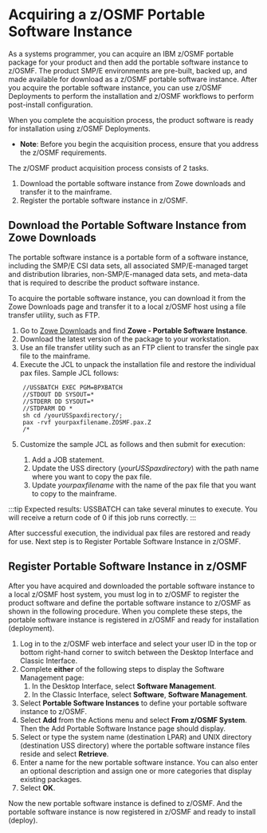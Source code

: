 # Acquiring a z/OSMF Portable Software Instance

As a systems programmer, you can acquire an IBM z/OSMF portable package for your product and then add the portable software instance to z/OSMF. The product SMP/E environments are pre-built, backed up, and made available for download as a z/OSMF portable software instance. After you acquire the portable software instance, you can use z/OSMF Deployments to perform the installation and z/OSMF workflows to perform post-install configuration.

When you complete the acquisition process, the product software is ready for installation using z/OSMF Deployments.

- **Note**: Before you begin the acquisition process, ensure that you address the z/OSMF requirements.

The z/OSMF product acquisition process consists of 2 tasks.

1. Download the portable software instance from Zowe downloads and transfer it to the mainframe.
2. Register the portable software instance in z/OSMF.

## Download the Portable Software Instance from Zowe Downloads

The portable software instance is a portable form of a software instance, including the SMP/E CSI data sets, all associated SMP/E-managed target and distribution libraries, non-SMP/E-managed data sets, and meta-data that is required to describe the product software instance.

To acquire the portable software instance, you can download it from the Zowe Downloads page and transfer it to a local z/OSMF host using a file transfer utility, such as FTP.

1. Go to [Zowe Downloads](https://www.zowe.org/download.html) and find **Zowe - Portable Software Instance**.
2. Download the latest version of the package to your workstation.
3. Use an file transfer utility such as an FTP client to transfer the single pax file to the mainframe.
4. Execute the JCL to unpack the installation file and restore the individual pax files. Sample JCL follows:
```
    //USSBATCH EXEC PGM=BPXBATCH
    //STDOUT DD SYSOUT=*
    //STDERR DD SYSOUT=*
    //STDPARM DD *
    sh cd /yourUSSpaxdirectory/;
    pax -rvf yourpaxfilename.ZOSMF.pax.Z
    /*
```
5. Customize the sample JCL as follows and then submit for execution:

    1. Add a JOB statement.
    2. Update the USS directory (*yourUSSpaxdirectory*) with the path name where you want to copy the pax file.
    3. Update *yourpaxfilename* with the name of the pax file that you want to copy to the mainframe.  

:::tip Expected results: 
USSBATCH can take several minutes to execute. You will receive a return code of 0 if this job runs correctly.
:::

After successful execution, the individual pax files are restored and ready for use. Next step is to Register Portable Software Instance in z/OSMF.

## Register Portable Software Instance in z/OSMF

After you have acquired and downloaded the portable software instance to a local z/OSMF host system, you must log in to z/OSMF to register the product software and define the portable software instance to z/OSMF as shown in the following procedure. When you complete these steps, the portable software instance is registered in z/OSMF and ready for installation (deployment).

1. Log in to the z/OSMF web interface and select your user ID in the top or bottom right-hand corner to switch between the Desktop Interface and Classic Interface.
2. Complete **either** of the following steps to display the Software Management page:
    1. In the Desktop Interface, select **Software Management**.
    2. In the Classic Interface, select **Software**, **Software Management**.
3. Select **Portable Software Instances** to define your portable software instance to z/OSMF.
4. Select **Add** from the Actions menu and select **From z/OSMF System**. Then the Add Portable Software Instance page should display.
5. Select or type the system name (destination LPAR) and UNIX directory (destination USS directory) where the portable software instance files reside and select **Retrieve**.
6. Enter a name for the new portable software instance. You can also enter an optional description and assign one or more categories that display existing packages.
7. Select **OK**.

Now the new portable software instance is defined to z/OSMF. And the portable software instance is now registered in z/OSMF and ready to install (deploy).
